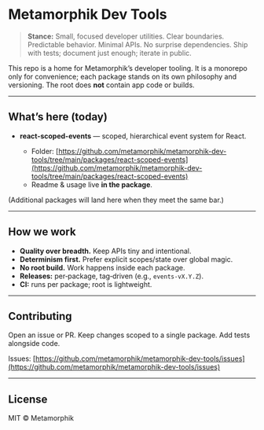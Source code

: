 # Metamorphik Dev Tools

> **Stance:** Small, focused developer utilities. Clear boundaries. Predictable behavior. Minimal APIs. No surprise dependencies. Ship with tests; document just enough; iterate in public.

This repo is a home for Metamorphik’s developer tooling. It is a monorepo only for convenience; each package stands on its own philosophy and versioning. The root does **not** contain app code or builds.

---

## What’s here (today)

* **react-scoped-events** — scoped, hierarchical event system for React.

  * Folder: [https://github.com/metamorphik/metamorphik-dev-tools/tree/main/packages/react-scoped-events](https://github.com/metamorphik/metamorphik-dev-tools/tree/main/packages/react-scoped-events)
  * Readme & usage live **in the package**.

(Additional packages will land here when they meet the same bar.)

---

## How we work

* **Quality over breadth.** Keep APIs tiny and intentional.
* **Determinism first.** Prefer explicit scopes/state over global magic.
* **No root build.** Work happens inside each package.
* **Releases:** per‑package, tag‑driven (e.g., `events-vX.Y.Z`).
* **CI:** runs per package; root is lightweight.

---

## Contributing

Open an issue or PR. Keep changes scoped to a single package. Add tests alongside code.

Issues: [https://github.com/metamorphik/metamorphik-dev-tools/issues](https://github.com/metamorphik/metamorphik-dev-tools/issues)

---

## License

MIT © Metamorphik
